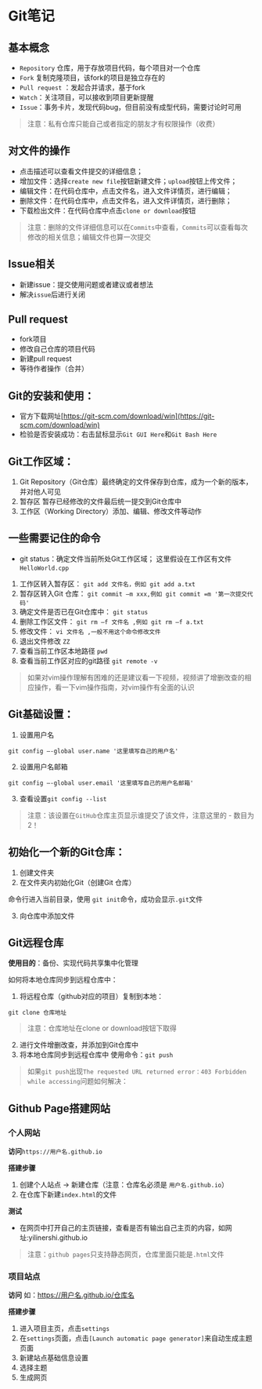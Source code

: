 # Git笔记
## 基本概念
*  `Repository` 仓库，用于存放项目代码，每个项目对一个仓库
*  `Fork` 复制克隆项目，该fork的项目是独立存在的
*  `Pull request` ：发起合并请求，基于fork
* `Watch`：关注项目，可以接收到项目更新提醒
* `Issue`：事务卡片，发现代码bug，但目前没有成型代码，需要讨论时可用

> 注意：私有仓库只能自己或者指定的朋友才有权限操作（收费）

## 对文件的操作

- 点击描述可以查看文件提交的详细信息；
- 增加文件：选择`create new file`按钮新建文件；`upload`按钮上传文件；
- 编辑文件：在代码仓库中，点击文件名，进入文件详情页，进行编辑； 
- 删除文件：在代码仓库中，点击文件名，进入文件详情页，进行删除；
- 下载检出文件：在代码仓库中点击`clone or download`按钮

> 注意：删除的文件详细信息可以在`Commits`中查看，`Commits`可以查看每次修改的相关信息；编辑文件也算一次提交

## Issue相关

* 新建issue：提交使用问题或者建议或者想法
* 解决`issue`后进行关闭

## Pull request
* fork项目
* 修改自己仓库的项目代码
* 新建pull request
* 等待作者操作（合并）

## Git的安装和使用：
* 官方下载网址[https://git-scm.com/download/win](https://git-scm.com/download/win)
* 检验是否安装成功：右击鼠标显示`Git GUI Here`和`Git Bash Here`

## Git工作区域：
1.	Git Repository（Git仓库）最终确定的文件保存到仓库，成为一个新的版本，并对他人可见
2.	暂存区 暂存已经修改的文件最后统一提交到Git仓库中
3.	工作区（Working Directory）添加、编辑、修改文件等动作
## 一些需要记住的命令	
- git status：确定文件当前所处Git工作区域；
这里假设在工作区有文件 `HelloWorld.cpp`
1. 工作区转入暂存区：
`git add 文件名，例如 git add a.txt`
2. 暂存区转入Git 仓库：
`git commit –m xxx,例如 git commit =m '第一次提交代码'`
3. 确定文件是否已在Git仓库中：
`git status`
4. 删除工作区文件：
`git rm –f 文件名 ,例如 git rm –f a.txt`
5. 修改文件：
 `vi 文件名 ,一般不用这个命令修改文件`
6. 退出文件修改 
`ZZ`
7. 查看当前工作区本地路径
`pwd`
8. 查看当前工作区对应的git路径
`git remote -v`

> 如果对vim操作理解有困难的还是建议看一下视频，视频讲了增删改查的相应操作，看一下vim操作指南，对vim操作有全面的认识

## Git基础设置：
1.	设置用户名
```
git config –-global user.name '这里填写自己的用户名'
```

2.	设置用户名邮箱
```
git config –-global user.email '这里填写自己的用户名邮箱'
```

3.	查看设置`git config --list`
> 注意：该设置在`GitHub`仓库主页显示谁提交了该文件，注意这里的  -  数目为2！

## 初始化一个新的Git仓库：
1.	创建文件夹
2.	在文件夹内初始化Git（创建Git 仓库）

命令行进入当前目录，使用 `git init`命令，成功会显示`.git`文件

3.	向仓库中添加文件

## Git远程仓库
**使用目的**：备份、实现代码共享集中化管理

如何将本地仓库同步到远程仓库中：
1.	将远程仓库（github对应的项目）复制到本地：
```
git clone 仓库地址
```

> 注意：仓库地址在clone or download按钮下取得

2.	进行文件增删改查，并添加到Git仓库中
3.	将本地仓库同步到远程仓库中
使用命令：`git push`


> 如果`git push`出现`The requested URL returned error：403 Forbidden while accessing`问题如何解决：

## Github Page搭建网站
### 个人网站
**访问**`https://用户名.github.io`

**搭建步骤**

1.	创建个人站点 -> 新建仓库（注意：仓库名必须是 `用户名.github.io`）
2.	在仓库下新建`index.html`的文件

**测试**

* 在网页中打开自己的主页链接，查看是否有输出自己主页的内容，如网址:yilinershi.github.io
> 注意：`github pages`只支持静态网页，仓库里面只能是`.html`文件

### 项目站点
**访问** 如：https://用户名.github.io/仓库名

**搭建步骤**

1.	进入项目主页，点击`settings`
2.	在`settings`页面，点击`[Launch automatic page generator]`来自动生成主题页面
3.	新建站点基础信息设置
4.	选择主题
5.	生成网页
